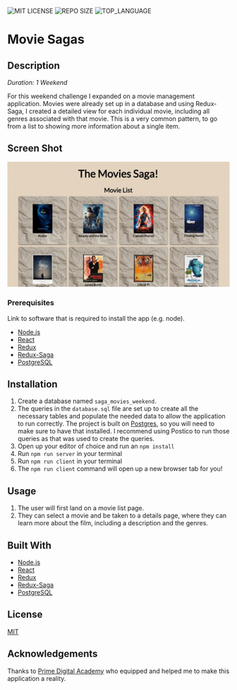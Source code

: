 ![MIT LICENSE](https://img.shields.io/github/license/anniessa/the_marketplace.svg?style=flat-square)
![REPO SIZE](https://img.shields.io/github/repo-size/anniessa/the_marketplace.svg?style=flat-square)
![TOP_LANGUAGE](https://img.shields.io/github/languages/top/anniessa/the_marketplace.svg?style=flat-square)


# Movie Sagas

## Description

_Duration: 1 Weekend_

For this weekend challenge I expanded on a movie management application. Movies were already set up in a database and using Redux-Saga, I created a detailed view for each individual movie, including all genres associated with that movie. This is a very common pattern, to go from a list to showing more information about a single item. 

## Screen Shot

![Alt Text](./public/images/movie_saga.gif)

### Prerequisites

Link to software that is required to install the app (e.g. node).

- [Node.js](https://nodejs.org/en/)
- [React](https://reactjs.org/)
- [Redux](https://redux.js.org/)
- [Redux-Saga](https://redux-saga.js.org/)
- [PostgreSQL](https://www.postgresql.org/)


## Installation

1. Create a database named `saga_movies_weekend`.
2. The queries in the `database.sql` file are set up to create all the necessary tables and populate the needed data to allow the application to run correctly. The project is built on [Postgres](https://www.postgresql.org/download/), so you will need to make sure to have that installed. I recommend using Postico to run those queries as that was used to create the queries.
3. Open up your editor of choice and run an `npm install`
4. Run `npm run server` in your terminal
5. Run `npm run client` in your terminal
6. The `npm run client` command will open up a new browser tab for you!

## Usage

1. The user will first land on a movie list page.
2. They can select a movie and be taken to a details page, where they can learn more about the film, including a description and the genres.


## Built With

- [Node.js](https://nodejs.org/en/)
- [React](https://reactjs.org/)
- [Redux](https://redux.js.org/)
- [Redux-Saga](https://redux-saga.js.org/)
- [PostgreSQL](https://www.postgresql.org/)

## License
[MIT](https://choosealicense.com/licenses/mit/)


## Acknowledgements
Thanks to [Prime Digital Academy](www.primeacademy.io) who equipped and helped me to make this application a reality. 

